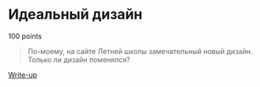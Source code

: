 # Идеальный дизайн

100 points

> По-моему, на сайте Летней школы замечательный новый дизайн. Только ли дизайн поменялся?

[Write-up](WRITEUP.md)